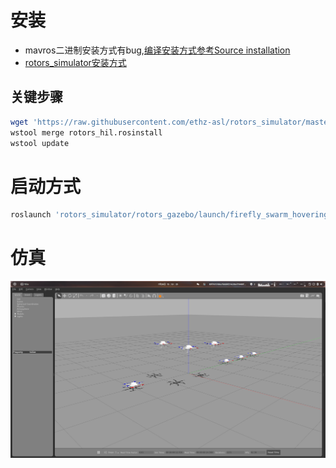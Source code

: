# 安装
- mavros二进制安装方式有bug,[编译安装方式参考Source installation](https://github.com/mavlink/mavros/blob/master/mavros/README.md)
- [rotors_simulator安装方式](https://github.com/ethz-asl/rotors_simulator)

## 关键步骤
```bash
wget 'https://raw.githubusercontent.com/ethz-asl/rotors_simulator/master/rotors_hil.rosinstall'
wstool merge rotors_hil.rosinstall
wstool update
```
# 启动方式

```bash
roslaunch 'rotors_simulator/rotors_gazebo/launch/firefly_swarm_hovering_example.launch' mav_name:=firefly world_name:=basic
```
# 仿真
![avator](gazebo仿真无人机.png)
